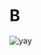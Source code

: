 # B
![yay](https://raw.githubusercontent.com/urbanisierung/urbanisierung/master/that-was-more-work-than-i-thought.svg)
